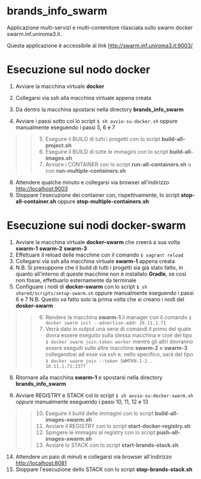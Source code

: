 # brands_info_swarm

Applicazione multi-servizi e multi-contenitore rilasciata sullo swarm docker swarm.inf.uniroma3.it.

Questa applicazione è accessibile al link http://swarm.inf.uniroma3.it:9003/

# Esecuzione sul nodo **docker** #

1. Avviare la macchina virtuale **docker**
2. Collegarsi via ssh alla macchina virtuale appena creata
3. Da dentro la macchina spostarsi nella directory **brands_info_swarm**

4. Avviare i passi sotto col lo script `$ sh avvio-su-docker.sh` oppure manualmente eseguendo i passi 5, 6 e 7
>>5. Eseguire il BUILD di tutti i progetti con lo script **build-all-project.sh**
>>6. Eseguire il BUILD di tutte le immagini con lo script **build-all-images.sh**
>>7. Avviare i CONTAINER con lo script **run-all-containers.sh** o con **run-multiple-containers.sh**

8. Attendere qualche minuto e collegarsi via browser all'indirizzo [http://localhost:9003](http://localhost:9003/)
99. Stoppare l'esecuzione dei container con, rispettivamente, lo script **stop-all-container.sh** oppure **stop-multiple-containers.sh**

# Esecuzione sui nodi **docker-swarm** #

1. Avviare la macchina virtuale **docker-swarm** che creerà a sua volta **swarm-1** **swarm-2** **swarm-3**
2. Effettuare il reload delle macchine con il comando `$ vagrant reload`
3. Collegarsi via ssh alla macchina virtuale **swarm-1** appena creata
4. N.B. Si presuppone che il build di tutti i progetti sia già stato fatto, in quanto all'interno di queste macchine non è installato **Gradle**, se così non fosse, effettuarlo esternamente da terminale
5. Configuare i nodi di **docker-swarm** con lo script `$ sh shared/scripts/setup-swarm.sh` oppure manualmente eseguendo i passi 6 e 7 N.B. Questo va fatto solo la prima volta che si creano i nodi del **dosker-swarm**
>>6. Rendere la macchina **swarm-1** il manager con il comando `$ docker swarm init --advertise-addr 10.11.1.71`
>>7. Verrà dato in output una serie di comandi il primo del quale dovra essere eseguito sulla stessa macchina e cioè del tipo `$ docker swarm join-token worker` mentre gli altri dovranno essere eseguiti sulle altre macchine **swarm-2** e **swarm-3** collegandosi ad esse via ssh e, nello specifico, sarà del tipo `$ docker swarm join --token SWMTKN-1-2.. 10.11.1.71:2377`
8. Ritornare alla macchina **swarm-1** e spostarsi nella directory **brands_info_swarm**

9. Avviare REGISTRY e STACK col lo script `$ sh avvio-su-docker-swarm.sh` oppure manualmente eseguendo i passi 10, 11, 12 e 13
>>10. Eseguire il build delle immagini con lo script **build-all-images-swarm.sh**
>>11. Avviare il REGISTRY con lo script **start-docker-registry.sh**
>>12. Spingere le immagini al registry con lo script **push-all-images-swarm.sh**
>>13. Avviare lo STACK con lo script **start-brands-stack.sh**

14. Attendere un paio di minuti e collegarsi via browser all'indirizzo [http://localhost:8081](http://localhost:8081/)
99. Stoppare l'esecuzione dello STACK con lo script **stop-brands-stack.sh**
